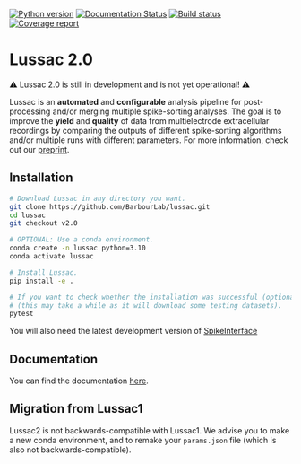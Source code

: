 [![Python version](https://img.shields.io/badge/python-3.10%20%7C%203.11-blue.svg)](https://img.shields.io/badge/python-3.10-blue.svg)
[![Documentation Status](https://readthedocs.org/projects/lussac/badge/?version=latest)](http://lussac.readthedocs.io/)
[![Build status](https://github.com/BarbourLab/lussac/actions/workflows/unit-tests.yml/badge.svg)](https://github.com/BarbourLab/lussac/actions/workflows/unit-tests.yml)
[![Coverage report](https://codecov.io/gh/barbourlab/lussac/graphs/badge.svg)](https://app.codecov.io/github/barbourlab/lussac)

# Lussac 2.0

:warning: Lussac 2.0 is still in development and is not yet operational! :warning:

Lussac is an **automated** and **configurable** analysis pipeline for post-processing and/or merging multiple spike-sorting analyses. The goal is to improve the **yield** and **quality** of data from multielectrode extracellular recordings by comparing the outputs of different spike-sorting algorithms and/or multiple runs with different parameters. For more information, check out our [preprint](https://www.biorxiv.org/content/10.1101/2022.02.08.479192v1).


## Installation

```bash
# Download Lussac in any directory you want.
git clone https://github.com/BarbourLab/lussac.git
cd lussac
git checkout v2.0

# OPTIONAL: Use a conda environment.
conda create -n lussac python=3.10
conda activate lussac

# Install Lussac.
pip install -e .

# If you want to check whether the installation was successful (optional)
# (this may take a while as it will download some testing datasets).
pytest
```

You will also need the latest development version of [SpikeInterface](https://github.com/SpikeInterface/spikeinterface)


## Documentation

You can find the documentation [here](https://lussac.readthedocs.io/).


## Migration from Lussac1

Lussac2 is not backwards-compatible with Lussac1.  We advise you to make a new conda environment, and to remake your `params.json` file (which is also not backwards-compatible).
